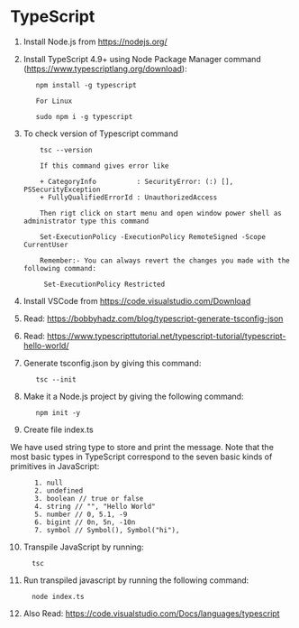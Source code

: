 # TypeScript

1. Install Node.js from https://nodejs.org/

2. Install TypeScript 4.9+ using Node Package Manager command (https://www.typescriptlang.org/download):
 	        
          npm install -g typescript
          
          For Linux
          
          sudo npm i -g typescript
          
3. To check version of Typescript command

           tsc --version
           
           If this command gives error like 
           
           + CategoryInfo          : SecurityError: (:) [], PSSecurityException
           + FullyQualifiedErrorId : UnauthorizedAccess
           
           Then rigt click on start menu and open window power shell as administrator type this command
           
           Set-ExecutionPolicy -ExecutionPolicy RemoteSigned -Scope CurrentUser
           
           Remember:- You can always revert the changes you made with the following command:

            Set-ExecutionPolicy Restricted

4. Install VSCode from https://code.visualstudio.com/Download

5. Read: https://bobbyhadz.com/blog/typescript-generate-tsconfig-json

6. Read: https://www.typescripttutorial.net/typescript-tutorial/typescript-hello-world/

7. Generate tsconfig.json by giving this command:
          
          tsc --init
          
8. Make it a Node.js project by giving the following command:
          
          npm init -y
          
9. Create file index.ts

We have used string type to store and print the message.
Note that the most basic types in TypeScript correspond to the seven basic kinds of primitives in JavaScript:

          1. null
          2. undefined
          3. boolean // true or false
          4. string // "", "Hello World"
          5. number // 0, 5.1, -9
          6. bigint // 0n, 5n, -10n
          7. symbol // Symbol(), Symbol("hi"),
          
10. Transpile JavaScript by running:

          tsc
          
11. Run transpiled javascript by running the following command:
          
          node index.ts
          
11. Also Read: https://code.visualstudio.com/Docs/languages/typescript
